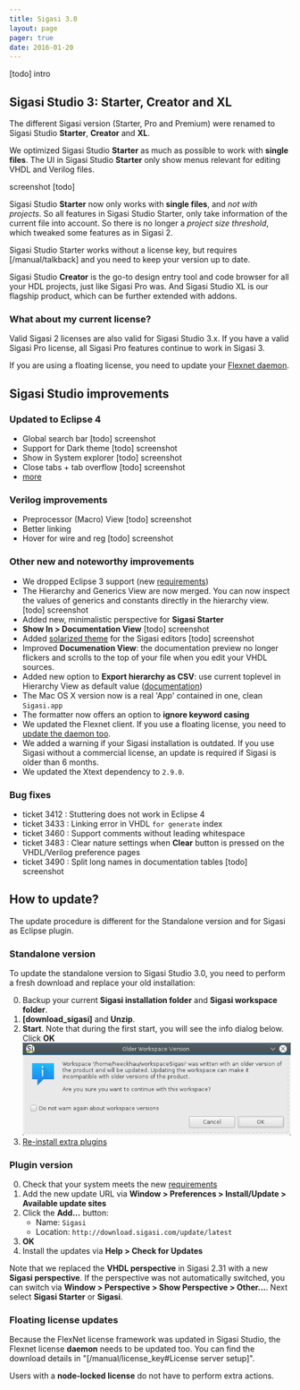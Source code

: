 ```yaml
---
title: Sigasi 3.0
layout: page
pager: true
date: 2016-01-20
---
```


[todo] intro

## Sigasi Studio 3: Starter, Creator and XL

The different Sigasi version (Starter, Pro and Premium) were renamed to Sigasi Studio **Starter**, **Creator** and **XL**.

We optimized Sigasi Studio **Starter** as much as possible to work with **single files**. The UI in Sigasi Studio **Starter** only show menus relevant for editing VHDL and Verilog files. 

screenshot [todo]
  
Sigasi Studio **Starter** now only works with **single files**, and _not with projects_. So all features in Sigasi Studio Starter, only take information of the current file into account. So there is no longer a _project size threshold_, which tweaked some features as in Sigasi 2.

Sigasi Studio Starter works without a license key, but requires [/manual/talkback] and you need to keep your version up to date.

Sigasi Studio **Creator** is the go-to design entry tool and code browser for all your HDL projects, just like Sigasi Pro was. And Sigasi Studio XL is our flagship product, which can be further extended with addons.

### What about my current license?

Valid Sigasi 2 licenses are also valid for Sigasi Studio 3.x. If you have a valid Sigasi Pro license, all Sigasi Pro features continue to work in Sigasi 3.
  
If you are using a floating license, you need to update your [Flexnet daemon](#floating-license-updates).

## Sigasi Studio improvements

### Updated to Eclipse 4

* Global search bar
  [todo] screenshot
* Support for Dark theme
  [todo] screenshot
* Show in System explorer
  [todo] screenshot
* Close tabs + tab overflow
  [todo] screenshot
* [more](https://www.eclipse.org/eclipse/news/4.5/platform.php)

### Verilog improvements

* Preprocessor (Macro) View
  [todo] screenshot
* Better linking
* Hover for wire and reg
  [todo] screenshot

### Other new and noteworthy improvements

* We dropped Eclipse 3 support (new [requirements](/faq.html#what-are-the-system-requirements))
* The Hierarchy and Generics View are now merged. You can now inspect the values of generics and constants directly in the hierarchy view.
  [todo] screenshot
* Added new, minimalistic perspective for **Sigasi Starter**
* **Show In > Documentation View**
  [todo] screenshot
* Added [solarized theme](http://ethanschoonover.com/solarized) for the Sigasi editors
  [todo] screenshot
* Improved **Documenation View**: the documentation preview no longer flickers and scrolls to the top of your file when you edit your VHDL sources.
* Added new option to **Export hierarchy as CSV**: use current toplevel in Hierarchy View as default value ([documentation](/manual/tools.html#export))
* The Mac OS X version now is a real 'App' contained in one, clean `Sigasi.app`
* The formatter now offers an option to **ignore keyword casing**
* We updated the Flexnet client. If you use a floating license, you need to [update the daemon too](floating-license-updates).
* We added a warning if your Sigasi installation is outdated. If you use Sigasi without a commercial license, an update is required if Sigasi is older than 6 months. 
* We updated the Xtext dependency to `2.9.0`.


### Bug fixes

- ticket 3412 : Stuttering does not work in Eclipse 4
- ticket 3433 : Linking error in VHDL `for generate` index
- ticket 3460 : Support comments without leading whitespace
- ticket 3483 : Clear nature settings when **Clear** button is pressed on the VHDL/Verilog preference pages
- ticket 3490 : Split long names in documentation tables
  [todo] screenshot

## How to update?

The update procedure is different for the Standalone version and for Sigasi as Eclipse plugin.

### Standalone version

To update the standalone version to Sigasi Studio 3.0, you need to perform a fresh download and replace your old installation:

0. Backup your current **Sigasi installation folder** and **Sigasi workspace folder**.
1. **[download_sigasi]** and **Unzip**.
2. **Start**. Note that during the first start, you will see the info dialog below. Click **OK**
   ![Older Workspace Version Info](3.00/older-workspace-dialog.png)
3. [Re-install extra plugins](/tech/install-plugins-from-existing-installation.html)

### Plugin version

0. Check that your system meets the new [requirements](/faq.html#what-are-the-system-requirements)
1. Add the new update URL via **Window > Preferences > Install/Update > Available update sites**
2. Click the **Add...** button:
    * Name: `Sigasi`
    * Location: `http://download.sigasi.com/update/latest`
3. **OK**    
4. Install the updates via **Help > Check for Updates**

Note that we replaced the **VHDL perspective** in Sigasi 2.31 with a new **Sigasi perspective**. If the perspective was not automatically switched, you can switch via **Window > Perspective > Show Perspective > Other...**. Next select **Sigasi Starter** or **Sigasi**.

### Floating license updates

Because the FlexNet license framework was updated in Sigasi Studio, the Flexnet license **daemon** needs to be updated too. You can find the download details in "[/manual/license_key#License server setup]".

Users with a **node-locked license** do not have to perform extra actions. 
 
